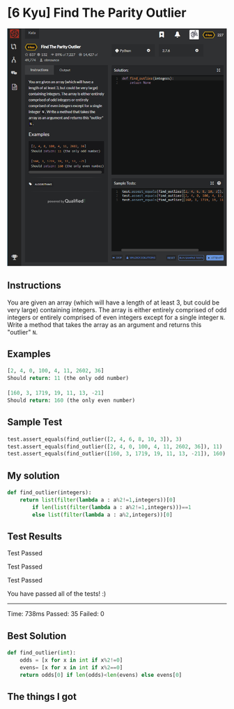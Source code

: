 # [6 Kyu] Find The Parity Outlier

![image](./Problem.png)


## Instructions

You are given an array (which will have a length of at least 3, but could be very large) containing integers. The array is either entirely comprised of odd integers or entirely comprised of even integers except for a single integer `N`. Write a method that takes the array as an argument and returns this "outlier" `N`.

## Examples

```python
[2, 4, 0, 100, 4, 11, 2602, 36]
Should return: 11 (the only odd number)

[160, 3, 1719, 19, 11, 13, -21]
Should return: 160 (the only even number)
```



## Sample Test

```python
test.assert_equals(find_outlier([2, 4, 6, 8, 10, 3]), 3)
test.assert_equals(find_outlier([2, 4, 0, 100, 4, 11, 2602, 36]), 11)
test.assert_equals(find_outlier([160, 3, 1719, 19, 11, 13, -21]), 160)
```



## My solution

```python
def find_outlier(integers):
    return list(filter(lambda a : a%2!=1,integers))[0] 
		if len(list(filter(lambda a : a%2!=1,integers)))==1
    	else list(filter(lambda a : a%2,integers))[0]
```



## Test Results

Test Passed

Test Passed

Test Passed

You have passed all of the tests! :)

---------

Time: 738ms Passed: 35 Failed: 0



## Best Solution

```python
def find_outlier(int):
    odds = [x for x in int if x%2!=0]
    evens= [x for x in int if x%2==0]
    return odds[0] if len(odds)<len(evens) else evens[0]
```



## The things I got

